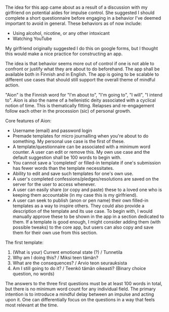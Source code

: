 The idea for this app came about as a result of a discussion with my girlfriend on potential aides for impulse control.
She suggested I should complete a short questionnaire before engaging in a behavior I've deemed important to avoid in general.
These behaviors as of now include:
- Using alcohol, nicotine, or any other intoxicant
- Watching YouTube

My girlfriend originally suggested I do this on google forms, but I thought this would make a nice practice for constructing an app.

The idea is that behavior seems more out of control if one is not able to confront or justify what they are about to do beforehand.
The app shall be available both in Finnish and in English. 
The app is going to be scalable to different use cases that should still support the overall theme of mindful action.

"Aion" is the Finnish word for "I'm about to", "I'm going to", "I will", "I intend to".
Aion is also the name of a hellenistic deity associated with a cyclical notion of time. 
This is thematically fitting. Relapses and re-engagement follow each other in the procession (sic) of personal growth.

Core features of Aion:
- Username (email) and password login
- Premade templates for micro journalling when you're about to do something. My personal use case is the first of these.
- A template/questionnaire can be associated with a minimum word counter. A user can edit or remove this. My own use case and the default suggestion shall be 100 words to begin with.
- You cannot save a 'completed' or filled-in template if one's submission has fewer words than the template necessitates.
- Ability to edit and save such templates for one's own use.
- A user's completed confessions/pledges/resolutions are saved on the server for the user to access whenever.
- A user can easily share (or copy and paste) these to a loved one who is keeping them accountable (in my case this is my girlfriend).
- A user can seek to publish (anon or pen name) their own filled-in templates as a way to inspire others. They could also provide a description of the template and its use case.
  To begin with, I would manually approve these to be shown in the app in a section dedicated to them.
  If a template is good enough, I might consider adding them (with possible tweaks) to the core app, but users can also copy and save them for their own use from this section.

The first template:
1. (What is your) Current emotional state (?) / Tunnetila
2. Why am I doing this? / Miksi teen tämän?
3. What are the consequences? / Arvio teon seurauksista
4. Am I still going to do it? / Teenkö tämän oikeasti? (Binary choice question, no words)

The answers to the three first questions must be at least 100 words in total, but there is no minimum word count for any individual field.
The primary intention is to introduce a mindful delay between an impulse and acting upon it.
One can differentially focus on the questions in a way that feels most relevant at the time.
